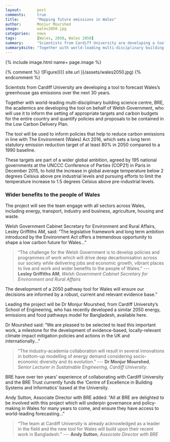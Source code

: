 ```yaml
---
layout:       post
comments:     true
title:        "Mapping future emissions in Wales"
author:       Monjur Mourshed
image:        wales2050.jpg
categories:   news
tags:         [Wales, 2050, Wales 2050]
summary:      "Scientists from Cardiff University are developing a tool to forecast Wales’s greenhouse gas emissions over the next 30 years."
summary4site: "Together with world-leading multi-disciplinary building science centre, BRE, Cardiff University is developing a greenhouse gas emissions forecasting tool on behalf of Welsh Government, who will use it to inform the setting of appropriate targets and carbon budgets for the entire country and quantify policies and proposals to be contained in the Low Carbon Delivery Plan."
---
```


{% include image.html name= page.image %}


{% comment %}
![Figure]({{ site.url }}/assets/wales2050.jpg)
{% endcomment %}

<div class="message">
  Scientists from Cardiff University are developing a tool to forecast Wales’s greenhouse gas emissions over the next 30 years.
</div>

Together with world-leading multi-disciplinary building science centre, BRE, the academics are developing the tool on behalf of Welsh Government, who will use it to inform the setting of appropriate targets and carbon budgets for the entire country and quantify policies and proposals to be contained in the Low Carbon Delivery Plan.

The tool will be used to inform policies that help to reduce carbon emissions in line with The Environment (Wales) Act 2016, which sets a long term statutory emission reduction target of at least 80% in 2050 compared to a 1990 baseline.

These targets are part of a wider global ambition, agreed by 195 national governments at the UNCCC Conference of Parties (COP21) in Paris in December 2015, to hold the increase in global average temperature below 2 degrees Celsius above pre industrial levels and pursuing efforts to limit the temperature increase to 1.5 degrees Celsius above pre-industrial levels.

### Wider benefits to the people of Wales ###

The project will see the team engage with all sectors across Wales, including energy, transport, industry and business, agriculture, housing and waste.

Welsh Government Cabinet Secretary for Environment and Rural Affairs, Lesley Griffiths AM, said: “The legislative framework and long term ambition introduced by the Environment Act offers a tremendous opportunity to shape a low carbon future for Wales..."

> “The challenge for the Welsh Government is to develop policies and programmes of work which will drive deep decarbonisation across our society while delivering jobs and economic growth, vibrant places to live and work and wider benefits to the people of Wales." --- **Lesley Griffiths AM**, _Welsh Government Cabinet Secretary for Environment and Rural Affairs_

The development of a 2050 pathway tool for Wales will ensure our decisions are informed by a robust, current and relevant evidence base.”

Leading the project will be Dr Monjur Mourshed, from Cardiff University’s School of Engineering, who has recently developed a similar 2050 energy, emissions and food pathways model for Bangladesh, available here.

Dr Mourshed said: “We are pleased to be selected to lead this important work, a milestone for the development of evidence-based, locally-relevant climate impact mitigation policies and actions in the UK and internationally..."

> "The industry-academia collaboration will result in several innovations in bottom-up modelling of energy demand considering socio-economic diversity and its evolution.” --- **Dr Monjur Mourshed**, _Senior Lecturer in Sustainable Engineering, Cardiff University_.

BRE have over ten years’ experience of collaborating with Cardiff University and the BRE Trust currently funds the ‘Centre of Excellence in Building Systems and Informatics’ based at the University.

Andy Sutton, Associate Director with BRE added: “All at BRE are delighted to be involved with this project which will underpin governance and policy-making in Wales for many years to come, and ensure they have access to world-leading forecasting..."

>“The team at Cardiff University is already acknowledged as a leader in the field and the new tool for Wales will build upon their recent work in Bangladesh.” --- **Andy Sutton**, _Associate Director with BRE_